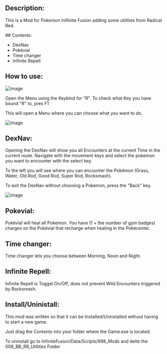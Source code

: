 ## Description:

<p>This is a Mod for Pokemon Inifinite Fusion adding some utilities from Radical Red.</p>
## Contents:

<ul>
<li>DexNav</li>
<li>Pokévial</li>
<li>Time changer</li>
<li>Infinite Repell</li>
</ul>

## How to use:

![image](https://github.com/BuezliBueb/BB-s-Radical-Red-Utilities-for-Infinite-Fusion/assets/164735539/dc799027-0dc9-4af8-ba20-d8c942b502b9)
<p>Open the Menu using the Keybind for "R". To check what Key you have bound "R" to, pres F1</p>
<p>This will open a Menu where you can choose what you want to do.</p>

![image](https://github.com/BuezliBueb/BB-s-Radical-Red-Utilities-for-Infinite-Fusion/assets/164735539/d9b0e715-d9cb-45e0-9943-8e4843c2cc0f)

## DexNav:

<p>Opening the DexNav will show you all Encounters at the current Time in the current route. Navigate with the movement keys and select the pokemon you want to encounter with the select key.</p>
<p>To the left you will see where you can encounter the Pokémon (Grass, Water, Old Rod, Good Rod, Super Rod, Rocksmash).</p>
<p>To exit the DexNav without choosing a Pokemon, press the "Back" key.</p>

![image](https://github.com/BuezliBueb/BB-s-Radical-Red-Utilities-for-Infinite-Fusion/assets/164735539/964fd138-cc7b-496a-a367-61af7c2bf123)

## Pokevial:

<p>Pokévial will heal all Pokemon. You have (1 + the number of gym badges) charges on the Pokévial that recharge when healing in the Pokécenter.</p>

## Time changer:

<p>Time changer lets you choose between Morning, Noon and Night.</p>

## Infinite Repell:

<p>Infinite Repell is Toggel On/Off, does not prevent Wild Encounters triggered by Rocksmash.</p>

## Install/Uninistall:

<p>This mod was written so that it can be Installed/Uninstalled without having to start a new game.</p>
<p>Just drag the Contents into your folder where the Game.exe is located.</p>
<p>To uninstall go to InfiniteFusion/Data/Scripts/998_Mods and delte the 008_BB_RR_Utilities Folder</p>
